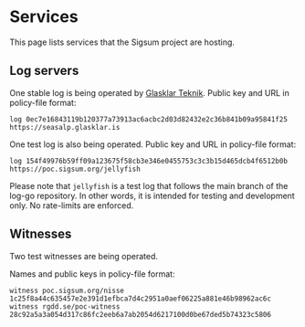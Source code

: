 # Services

This page lists services that the Sigsum project are hosting.

## Log servers

One stable log is being operated by [Glasklar
Teknik](https://www.glasklarteknik.se/).  Public key and URL in policy-file
format:

    log 0ec7e16843119b120377a73913ac6acbc2d03d82432e2c36b841b09a95841f25 https://seasalp.glasklar.is

One test log is also being operated.  Public key and URL in policy-file format:

    log 154f49976b59ff09a123675f58cb3e346e0455753c3c3b15d465dcb4f6512b0b https://poc.sigsum.org/jellyfish

Please note that `jellyfish` is a test log that follows the main branch of the
log-go repository.  In other words, it is intended for testing and development
only.  No rate-limits are enforced.

## Witnesses

Two test witnesses are being operated.

Names and public keys in policy-file format:

    witness poc.sigsum.org/nisse 1c25f8a44c635457e2e391d1efbca7d4c2951a0aef06225a881e46b98962ac6c
    witness rgdd.se/poc-witness  28c92a5a3a054d317c86fc2eeb6a7ab2054d6217100d0be67ded5b74323c5806
